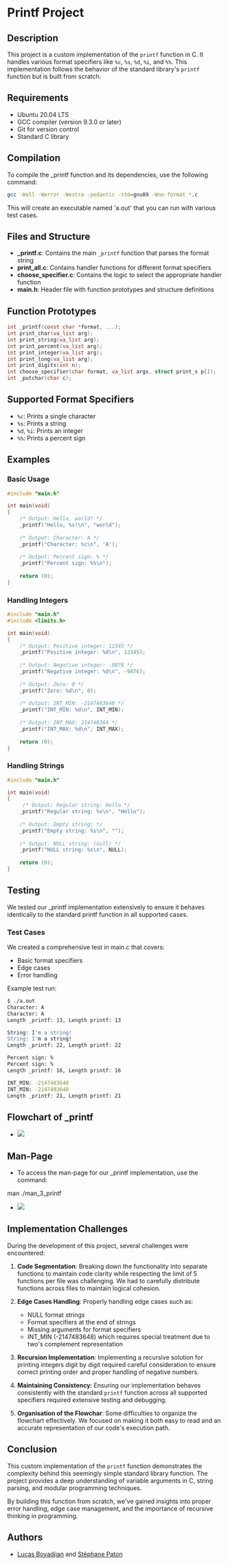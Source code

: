 # Printf Project

## Description
This project is a custom implementation of the `printf` function in C. It handles various format specifiers like `%c`, `%s`, `%d`, `%i`, and `%%`. This implementation follows the behavior of the standard library's `printf` function but is built from scratch.

## Requirements

- Ubuntu 20.04 LTS
- GCC compiler (version 9.3.0 or later)
- Git for version control
- Standard C library

## Compilation

To compile the _printf function and its dependencies, use the following command:

```bash
gcc -Wall -Werror -Wextra -pedantic -std=gnu89 -Wno-format *.c
```

This will create an executable named 'a.out' that you can run with various test cases.

## Files and Structure

- **_printf.c**: Contains the main `_printf` function that parses the format string
- **print_all.c**: Contains handler functions for different format specifiers
- **choose_specifier.c**: Contains the logic to select the appropriate handler function
- **main.h**: Header file with function prototypes and structure definitions

## Function Prototypes

```c
int _printf(const char *format, ...);
int print_char(va_list arg);
int print_string(va_list arg);
int print_percent(va_list arg);
int print_integer(va_list arg);
int print_long(va_list arg);
int print_digits(int n);
int choose_specifier(char format, va_list args, struct print_s p[]);
int _putchar(char c);
```

## Supported Format Specifiers

- `%c`: Prints a single character
- `%s`: Prints a string
- `%d`, `%i`: Prints an integer
- `%%`: Prints a percent sign

## Examples

### Basic Usage

```c
#include "main.h"

int main(void)
{
    /* Output: Hello, world! */
    _printf("Hello, %s!\n", "world");
    
    /* Output: Character: A */
    _printf("Character: %c\n", 'A');
    
    /* Output: Percent sign: % */
    _printf("Percent sign: %%\n");
    
    return (0);
}
```

### Handling Integers

```c
#include "main.h"
#include <limits.h>

int main(void)
{
    /* Output: Positive integer: 12345 */
    _printf("Positive integer: %d\n", 12345);
    
    /* Output: Negative integer: -9876 */
    _printf("Negative integer: %d\n", -9876);
    
    /* Output: Zero: 0 */
    _printf("Zero: %d\n", 0);
    
    /* Output: INT_MIN: -2147483648 */
    _printf("INT_MIN: %d\n", INT_MIN);
    
    /* Output: INT_MAX: 214748364 */
    _printf("INT_MAX: %d\n", INT_MAX);
    
    return (0);
}
```

### Handling Strings

```c
#include "main.h"

int main(void)
{
     /* Output: Regular string: Hello */
    _printf("Regular string: %s\n", "Hello");
   
    /* Output: Empty string: */ 
    _printf("Empty string: %s\n", ""); 
    
    /* Output: NULL string: (null) */
    _printf("NULL string: %s\n", NULL);
    
    return (0);
}
```

## Testing

We tested our _printf implementation extensively to ensure it behaves identically to the standard printf function in all supported cases.

### Test Cases

We created a comprehensive test in main.c that covers:
- Basic format specifiers
- Edge cases
- Error handling

Example test run:

```bash
$ ./a.out
Character: A
Character: A
Length _printf: 13, Length printf: 13

String: I'm a string!
String: I'm a string!
Length _printf: 22, Length printf: 22

Percent sign: %
Percent sign: %
Length _printf: 16, Length printf: 16

INT_MIN: -2147483648
INT_MIN: -2147483648
Length _printf: 21, Length printf: 21
```

## Flowchart of _printf

- <img src="Image/Flowchart_printf.png"/>

## Man-Page

- To access the man-page for our _printf implementation, use the command:

man ./man_3_printf

- <img src="Image/Man_page_printf.png"/>

## Implementation Challenges

During the development of this project, several challenges were encountered:

1. **Code Segmentation**: Breaking down the functionality into separate functions to maintain code clarity while respecting the limit of 5 functions per file was challenging. We had to carefully distribute functions across files to maintain logical cohesion.

2. **Edge Cases Handling**: Properly handling edge cases such as:
   - NULL format strings
   - Format specifiers at the end of strings
   - Missing arguments for format specifiers
   - INT_MIN (-2147483648) which requires special treatment due to two's complement representation

3. **Recursion Implementation**: Implementing a recursive solution for printing integers digit by digit required careful consideration to ensure correct printing order and proper handling of negative numbers.

4. **Maintaining Consistency**: Ensuring our implementation behaves consistently with the standard `printf` function across all supported specifiers required extensive testing and debugging.

5. **Organisation of the Flowchar**: Some difficulties to organize the flowchart effectively. We focused on making it both easy to read and an accurate representation of our code's execution path.

## Conclusion

This custom implementation of the `printf` function demonstrates the complexity behind this seemingly simple standard library function. The project provides a deep understanding of variable arguments in C, string parsing, and modular programming techniques.

By building this function from scratch, we've gained insights into proper error handling, edge case management, and the importance of recursive thinking in programming.

## Authors
- [Lucas Boyadjian](https://github.com/Yadjian92) and [Stéphane Paton](https://github.com/Steph974-Git)
